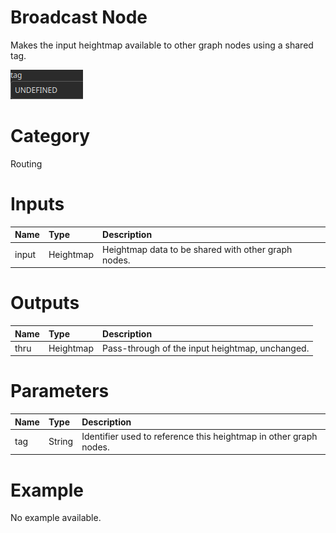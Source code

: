 
Broadcast Node
==============


Makes the input heightmap available to other graph nodes using a shared tag.



![img](../../images/nodes/Broadcast_settings.png)


# Category


Routing
# Inputs

|Name|Type|Description|
| :--- | :--- | :--- |
|input|Heightmap|Heightmap data to be shared with other graph nodes.|

# Outputs

|Name|Type|Description|
| :--- | :--- | :--- |
|thru|Heightmap|Pass-through of the input heightmap, unchanged.|

# Parameters

|Name|Type|Description|
| :--- | :--- | :--- |
|tag|String|Identifier used to reference this heightmap in other graph nodes.|

# Example


No example available.